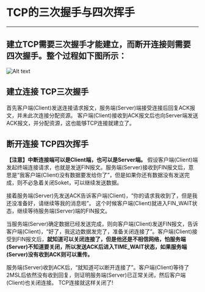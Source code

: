 # TCP的三次握手与四次挥手
---
## 建立TCP需要三次握手才能建立，而断开连接则需要四次握手。整个过程如下图所示：
![Alt text](http://img.my.csdn.net/uploads/201108/7/0_131271823564Rx.gif )


## 建立连接 TCP三次握手
  首先客户端(Client)发送连接请求报文，服务端(Server)端接受连接后回复ACK报文，并未此次连接分配资源。 客户端(Client)接收到ACK报文后也向Server端发送ACK报文，并分配资源，这也能够TCP连接就建立了。
  
## 断开连接 TCP四次挥手

  **【注意】中断连接端可以是Client端，也可以是Server端。**
  假设客户端(Client)端发起终端连接请求，也就是发送FIN报文。服务端(Server)接收到FIN报文后，意思是“我客户端(Client)没有数据要发给你了”，但是如果你还有数据没有发送完成，则不必急着关闭Soket，可以继续发送数据。
  
  接着服务端(Server)先发送ACK告诉客户端(Client)，“你的请求我收到了，但是我还没准备好，请继续等我的消息啦”。 这个时候客户端(Client)就进入FIN_WAIT状态，继续等待服务端(Server)端的FIN报文。
  
  当服务端(Server)确定数据已经发送完成，则向客户端(Client)发送FIN报文，告诉客户端(Client)，“好了，我这边数据发完了，准备关闭连接了”。客户端(Client)接受到FIN报文后，**就知道可以关闭连接了，但是他还是不相信网络，怕服务端(Server)不知道要关闭，所以发送ACK后进入TIME_WAIT状态，如果服务端(Server)没有收到ACK则可以重传。**
  
  服务端(Server)收到ACK后，“就知道可以断开连接了”。客户端(Client)等待了2MSL后依然没有收到回复，则证明服务端(Server)已正常关闭，然后客户端(Client)也关闭连接。 TCP连接就这样关闭了!
